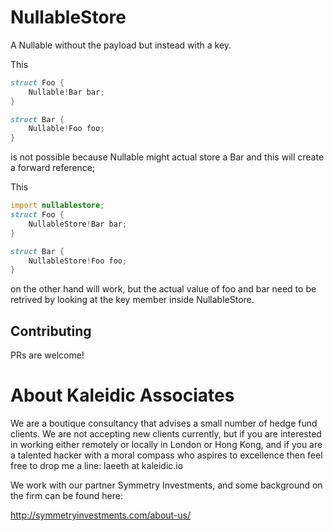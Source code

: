 # NullableStore
A Nullable without the payload but instead with a key.

This
```D
struct Foo {
	Nullable!Bar bar;
}

struct Bar {
	Nullable!Foo foo;
}
```
is not possible because Nullable might actual store a Bar and this will create
a forward reference;

This
```D
import nullablestore;
struct Foo {
	NullableStore!Bar bar;
}

struct Bar {
	NullableStore!Foo foo;
}
```
on the other hand will work, but the actual value of foo and bar need to be
retrived by looking at the key member inside NullableStore.

## Contributing
PRs are welcome!

# About Kaleidic Associates
We are a boutique consultancy that advises a small number of hedge fund clients.  We are
not accepting new clients currently, but if you are interested in working either remotely
or locally in London or Hong Kong, and if you are a talented hacker with a moral compass
who aspires to excellence then feel free to drop me a line: laeeth at kaleidic.io

We work with our partner Symmetry Investments, and some background on the firm can be
found here:

http://symmetryinvestments.com/about-us/
